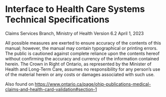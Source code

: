 <H1>Interface to Health Care Systems Technical Specifications</H1>
Claims Services Branch, 
Ministry of Health 
Version 6.2
April 1, 2023

All possible measures are exerted to ensure accuracy of the contents of this manual; 
however, the manual may contain typographical or printing errors. The public is 
cautioned against complete reliance upon the contents hereof without confirming the 
accuracy and currency of the information contained herein. The Crown in Right of 
Ontario, as represented by the Minister of Health and Long-Term Care, assumes no 
responsibility for any person’s use of the material herein or any costs or damages 
associated with such use.

Also found on https://www.ontario.ca/page/ohip-publications-medical-claims-and-health-card-validation#section-1
